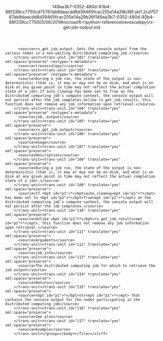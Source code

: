 <?xml version="1.0"?><xliff version="1.2" xmlns="urn:oasis:names:tc:xliff:document:1.2" xmlns:xsi="http://www.w3.org/2001/XMLSchema-instance" xsi:schemaLocation="urn:oasis:names:tc:xliff:document:1.2 xliff-core-1.2-transitional.xsd"><file datatype="xml" original="rx-get-job-output.md" source-language="en-US" target-language="en-US"><header><tool tool-id="mdxliff" tool-name="mdxliff" tool-version="1.0-1931010" tool-company="Microsoft" /><xliffext:skl_file_name xmlns:xliffext="urn:microsoft:content:schema:xliffextensions">149aa3b7-0352-480d-93b4-88f339cc7750cd75767ab8daacdd8d39465fcac255e14a29b36f.skl</xliffext:skl_file_name><xliffext:version xmlns:xliffext="urn:microsoft:content:schema:xliffextensions">1.2</xliffext:version><xliffext:ms.openlocfilehash xmlns:xliffext="urn:microsoft:content:schema:xliffextensions">cd75767ab8daacdd8d39465fcac255e14a29b36f</xliffext:ms.openlocfilehash><xliffext:ms.sourcegitcommit xmlns:xliffext="urn:microsoft:content:schema:xliffextensions">149aa3b7-0352-480d-93b4-88f339cc7750</xliffext:ms.sourcegitcommit><xliffext:ms.lasthandoff xmlns:xliffext="urn:microsoft:content:schema:xliffextensions">05/06/2019</xliffext:ms.lasthandoff><xliffext:ms.openlocfilepath xmlns:xliffext="urn:microsoft:content:schema:xliffextensions">microsoft-r\python-reference\revoscalepy\rx-get-job-output.md</xliffext:ms.openlocfilepath></header><body><group id="content" extype="content"><trans-unit id="101" translate="yes" xml:space="preserve" restype="x-metadata">
          <source>rx_get_job_output: Gets the console output from the various nodes in a non-waiting distributed computing job.</source>
        </trans-unit><trans-unit id="102" translate="yes" xml:space="preserve" restype="x-metadata">
          <source>(revoscalepy)</source>
        </trans-unit><trans-unit id="103" translate="yes" xml:space="preserve" restype="x-metadata">
          <source>During a job run, the state of the output is non-deterministic (that is, it may or may not be on disk, and what is on disk at any given point in time may not reflect the actual completion state of a job).If auto_cleanup has been set to True on the distributed computing job’s compute context, the console output will not persist after the job completes.Unlike rx_get_job_results, this function does not remove any job information upon retrieval.</source>
        </trans-unit><trans-unit id="104" translate="yes" xml:space="preserve" restype="x-metadata">
          <source>job, output</source>
        </trans-unit><trans-unit id="105" translate="yes" xml:space="preserve">
          <source>rx_get_job_output</source>
        </trans-unit><trans-unit id="106" translate="yes" xml:space="preserve">
          <source>Usage</source>
        </trans-unit><trans-unit id="107" translate="yes" xml:space="preserve">
          <source>Description</source>
        </trans-unit><trans-unit id="108" translate="yes" xml:space="preserve">
          <source>During a job run, the state of the output is non-deterministic (that is, it may or may not be on disk, and what is on disk at any given point in time may not reflect the actual completion state of a job).</source>
        </trans-unit><trans-unit id="109" translate="yes" xml:space="preserve">
          <source>If <bpt id="p1">*</bpt>auto_cleanup<ept id="p1">*</ept> has been set to <bpt id="p2">*</bpt>True<ept id="p2">*</ept> on the distributed computing job’s compute context, the console output will not persist after the job completes.</source>
        </trans-unit><trans-unit id="110" translate="yes" xml:space="preserve">
          <source>Unlike <bpt id="p1">*</bpt>rx_get_job_results<ept id="p1">*</ept>, this function does not remove any job information upon retrieval.</source>
        </trans-unit><trans-unit id="111" translate="yes" xml:space="preserve">
          <source>Arguments</source>
        </trans-unit><trans-unit id="112" translate="yes" xml:space="preserve">
          <source>job_info</source>
        </trans-unit><trans-unit id="113" translate="yes" xml:space="preserve">
          <source>The distributed computing job for which to retrieve the job output</source>
        </trans-unit><trans-unit id="114" translate="yes" xml:space="preserve">
          <source>Returns</source>
        </trans-unit><trans-unit id="115" translate="yes" xml:space="preserve">
          <source><bpt id="p1">*</bpt>str<ept id="p1">*</ept> that contains the console output for the nodes participating in the distributed computing job</source>
        </trans-unit><trans-unit id="116" translate="yes" xml:space="preserve">
          <source>See also</source>
        </trans-unit><trans-unit id="117" translate="yes" xml:space="preserve">
          <source>Example</source>
        </trans-unit></group></body></file></xliff>